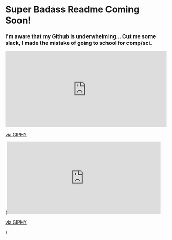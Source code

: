 # Super Badass Readme Coming Soon!

### I'm aware that my Github is underwhelming...  Cut me some slack, I made the mistake of going to school for comp/sci.
<div style="width:100%;height:0;padding-bottom:47%;position:relative;"><iframe src="https://giphy.com/embed/sULKEgDMX8LcI" width="100%" height="100%" style="position:absolute" frameBorder="0" class="giphy-embed" allowFullScreen></iframe></div><p><a href="https://giphy.com/gifs/sci-fi-matrix-cyberpunk-sULKEgDMX8LcI">via GIPHY</a></p>


(<iframe src="https://giphy.com/embed/sULKEgDMX8LcI" width="480" height="225" frameBorder="0" class="giphy-embed" allowFullScreen></iframe><p><a href="https://giphy.com/gifs/sci-fi-matrix-cyberpunk-sULKEgDMX8LcI">via GIPHY</a></p>)



<!---
Indicaza/Indicaza is a ✨ special ✨ repository because its `README.md` (this file) appears on your GitHub profile.
You can click the Preview link to take a look at your changes.
--->
